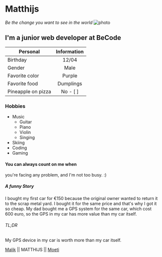 #  Matthijs
_Be the change you want to see in the world_
![photo](https://scontent-bru2-1.xx.fbcdn.net/v/t1.0-9/p960x960/34779075_10212693560515537_3675168421009424384_o.jpg?_nc_cat=111&_nc_ohc=rBTyKVbOzuAAQlEo_8luEDi4yhaqbLtqAc16wg8PcmL9pnSXp6kLXqX1w&_nc_ht=scontent-bru2-1.xx&oh=10e76ad8c7d62f5983aaa2aaac76fecf&oe=5E406D3C)
##  I'm a junior web developer at BeCode

| Personal        | Information          |
| ------------- |:-------------:|
| Birthday    | 12/04 |
| Gender      | Male  |
| Favorite color | Purple|
| Favorite food      | Dumplings
| Pineapple on pizza | No - [ ] |
### Hobbies

* Music
  * Guitar
  * Piano
  * Violin
  * Singing
* Skiing
* Coding
* Gaming

#### You can always count on me when
you're facing any problem, and I'm not too busy. :)

##### A funny Story
I bought my first car for €150 because
the original owner wanted to return it to
the scrap metal yard. I bought it for the same
price and that's why I got it so cheap.
My dad bought me a GPS system for the same
car, which cost 600 euro, so the GPS in my
car has more value than my car itself.

###### TL;DR
My GPS device in my car is worth more
than my car itself.

[Malik](https://github.com/malikdahmany/challenge-markdown) || MATTHIJS || [Moeti](http://github.com/moetichentuf/mc)